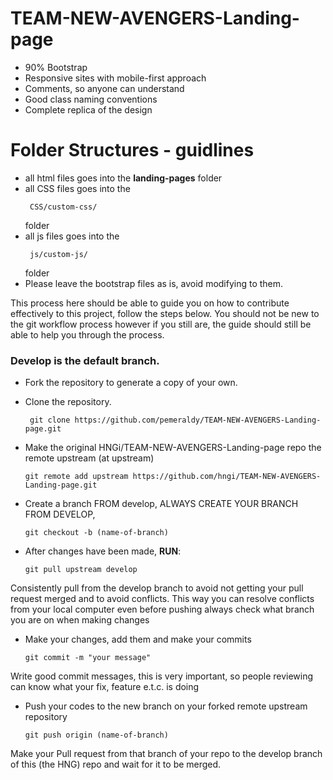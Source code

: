# TEAM-NEW-AVENGERS-Landing-page

* 90% Bootstrap
* Responsive sites with mobile-first approach
* Comments, so anyone can understand
* Good class naming conventions
* Complete replica of the design

# Folder Structures - guidlines

* all html files goes into the **landing-pages** folder
* all CSS files goes into the <pre><code> CSS/custom-css/</code></pre> folder
* all js files goes into the <pre><code> js/custom-js/</code></pre> folder
* Please leave the bootstrap files as is, avoid modifying to them.


This process here should be able to guide you on how to contribute effectively to this project, follow the steps below. You should not be new to the git workflow process however if you still are, the guide should still be able to help you through the process.

### Develop is the default branch.


* Fork the repository to generate a copy of your own.

* Clone the repository.

   ```
    git clone https://github.com/pemeraldy/TEAM-NEW-AVENGERS-Landing-page.git
   ```
    
* Make the original HNGi/TEAM-NEW-AVENGERS-Landing-page repo the remote upstream (at upstream)
    ```
    git remote add upstream https://github.com/hngi/TEAM-NEW-AVENGERS-Landing-page.git
    ```
* Create a branch FROM develop, ALWAYS CREATE YOUR BRANCH FROM DEVELOP,

    ```
    git checkout -b (name-of-branch)
    ```

* After changes have been made, **RUN**:
    ```
    git pull upstream develop
    ```
Consistently pull from the develop branch to avoid not getting your pull request merged and to avoid conflicts.
This way you can resolve conflicts from your local computer even before pushing always check what branch you are on when making changes
 
* Make your changes, add them and make your commits

   ``` 
   git commit -m "your message"
   ```
Write good commit messages, this is very important, so people reviewing can know what your fix, feature e.t.c. is doing

* Push your codes to the new branch on your forked remote upstream repository

    ```
    git push origin (name-of-branch)
   ```

Make your Pull request from that branch of your repo to the develop branch of this (the HNG) repo and wait for it to be merged.


